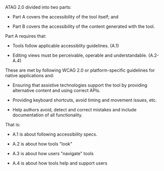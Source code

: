 ATAG 2.0 divided into two parts:

- Part A covers the accessibility of the tool itself; and

- Part B covers the accessibility of the content generated with the tool.

Part A requires that:

- Tools follow applicable accessiblity guidelines. (A.1)

- Editing views must be perceivable, operable and understandable. (A.2-A.4)

These are met by following WCAG 2.0 or platform-specific guidelines for native
applications and:

- Ensuring that assistive technologies support the tool by providing
  alternative content and using correct APIs.

- Providing keyboard shortcuts, avoid timing and movement issues, etc.

- Help authors avoid, detect and correct mistakes and include documentation of
  all functionality.

That is:

- A.1 is about following accessibility specs.

- A.2 is about how tools "look"

- A.3 is about how users "navigate" tools

- A.4 is about how tools help and support users
